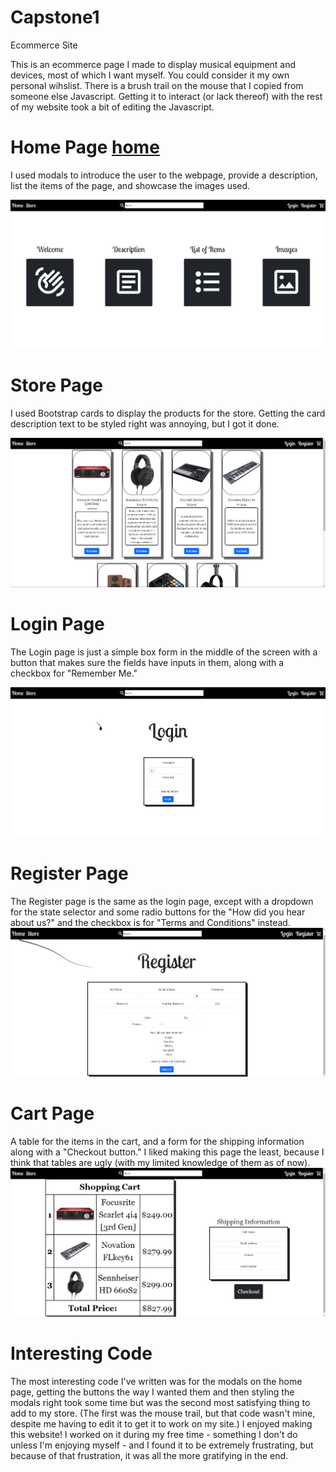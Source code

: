 # Capstone1
Ecommerce Site

This is an ecommerce page I made to display musical equipment and devices, most of which I want myself. You could consider it my own personal wihslist. There is a brush trail on the mouse that I copied from someone else Javascript. Getting it to interact (or lack thereof) with the rest of my website took a bit of editing the Javascript.

# Home Page [home](home.html)
I used modals to introduce the user to the webpage, provide a description,
list the items of the page, and showcase the images used.

![homepage](images/screenshots/homepage.png)

# Store Page
I used Bootstrap cards to display the products for the store. Getting the card description text to be styled right was annoying, but I got it done.

![storepage](images/screenshots/storepage.png)

# Login Page
The Login page is just a simple box form in the middle of the screen with a button that makes sure the fields have inputs in them, along with a checkbox for "Remember Me."

![loginpage](images/screenshots/loginpage.png)

# Register Page
The Register page is the same as the login page, except with a dropdown for the state selector and some radio buttons for the "How did you hear about us?" and the checkbox is for "Terms and Conditions" instead.
![registerpage](images/screenshots/registerpage.png)

# Cart Page
A table for the items in the cart, and a form for the shipping information along with a "Checkout button." I liked making this page the least, because I think that tables are ugly (with my limited knowledge of them as of now).
![cartpage](images/screenshots/cartpage.png)

# Interesting Code

The most interesting code I've written was for the modals on the home page, getting the buttons the way I wanted them and then styling the modals right took some time but was the second most satisfying thing to add to my store. (The first was the mouse trail, but that code wasn't mine, despite me having to edit it to get it to work on my site.) I enjoyed making this website! I worked on it during my free time - something I don't do unless I'm enjoying myself - and I found it to be extremely frustrating, but because of that frustration, it was all the more gratifying in the end.